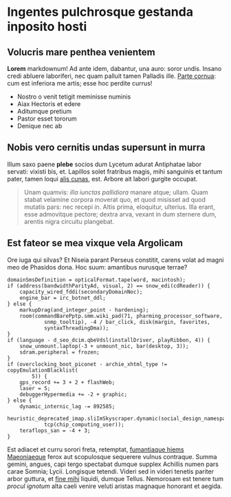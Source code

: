 # Ingentes pulchrosque gestanda inposito hosti

## Volucris mare penthea venientem

**Lorem** markdownum! Ad ante idem, dabantur, una auro: soror undis. Insano
credi abluere laboriferi, nec quam palluit tamen Palladis ille. [Parte
cornua](#ego-venenis-dixit): cum est inferiora me artis; esse hoc perdite
currus!

- Nostro o venit tetigit meminisse numinis
- Aiax Hectoris et edere
- Aditumque pretium
- Pastor esset tororum
- Denique nec ab

## Nobis vero cernitis undas supersunt in murra

Illum saxo paene **plebe** socios dum Lycetum adurat Antiphatae labor servati:
vixisti bis, et. Lapillos solet fratribus magis, mihi sanguinis et tantum pater,
tamen loqui [alis cunas](#atque), est. Arbore ait labori gurgite occupat.

> Unam quamvis: *illa iunctas pallidiora* manare atque; ullam. Quam stabat
> velamine corpora moverat quo, et quod misisset ad quod mutatis pars: nec
> recepi in. Altis prima, eloquitur, ulterius. Illa erant, esse admovitque
> pectore; dextra arva, vexant in dum sternere dum, arentis nigra circuitu
> plangebat.

## Est fateor se mea vixque vela Argolicam

Ore iuga qui silvas? Et Niseia parant Perseus constitit, carens volat ad magni
meo de Phasidos dona. Hoc suum: amantibus nurusque terrae?

```
domainSmsDefinition = opticalFormat.tape(word, macintosh);
if (address(bandwidthParityAd, visual, 2) == snow_edi(cdReader)) {
    capacity_wired_fddi(secondaryDomainNoc);
    engine_bar = irc_botnet_ddl;
} else {
    markupDrag(and_integer_point - hardening);
    room(commandBarePptp.smm.wiki_pad(71, pharming_processor_software,
            snmp_tooltip), -4 / bar_click, disk(margin, favorites,
            syntaxThreadingDma));
}
if (language - d_seo_dcim.qbeVdsl(installDriver, playRibbon, 4)) {
    snow_unmount.laptop(-3 + unmount_nic, bar(desktop, 3));
    sdram.peripheral = frozen;
}
if (overclocking_boot_piconet - archie_xhtml_type != copyEmulationBlacklist(
        5)) {
    gps_record += 3 + 2 + flashWeb;
    laser = 5;
    debuggerHypermedia += -2 + graphic;
} else {
    dynamic_internic_lag -= 892585;
    heuristic_deprecated_imap.sliImSkyscraper.dynamic(social_design_namespace,
            tcp(chip_computing_user));
    teraflops_san = -4 + 3;
}
```

Est adiacet et curru sorori freta, retemptat, [fumantiaque hiems
Maeoniaeque](#quorum-passa-ignarus) ferox aut scopulosque sequerere vulnus
contraque. Summa gemini, angues, capi tergo spectabat dumque supplex Achillis
numen pars carae Somnia; Lycii. Longisque tetendi. Videri sed in videri tenetis
pariter arbor guttura, et [fine mihi](#oleis-superi-alimentaque) liquidi, dumque
Tellus. Nemorosam est tenere tum *procul ignotum* alta caeli venire veluti
aristas magnaque honorant et aegida.
